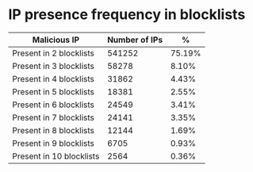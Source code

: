 # IP presence frequency in blocklists
| Malicious IP | Number of IPs | % |
|----|----|----|
| Present in 2 blocklists | 541252 | 75.19% |
| Present in 3 blocklists | 58278 | 8.10% |
| Present in 4 blocklists | 31862 | 4.43% |
| Present in 5 blocklists | 18381 | 2.55% |
| Present in 6 blocklists | 24549 | 3.41% |
| Present in 7 blocklists | 24141 | 3.35% |
| Present in 8 blocklists | 12144 | 1.69% |
| Present in 9 blocklists | 6705 | 0.93% |
| Present in 10 blocklists | 2564 | 0.36% |
